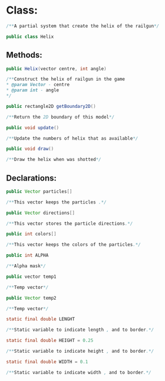 # Class:

```java
/**A partial system that create the helix of the railgun*/

public class Helix
```

## Methods:

```java
public Helix(vector centre, int angle)
```
```java
/**Construct the helix of railgun in the game
* @param Vector - centre
* @param int - angle
*/
```

```java
public rectangle2D getBoundary2D()
```
```java
/**Return the 2D boundary of this model*/
```

```java
public void update()
```
```java
/**Update the numbers of helix that as available*/
```

```java
public void draw()
```
```java
/**Draw the helix when was shotted*/
```

## Declarations:

```java
public Vector particles[]
```
```java
/**This vector keeps the particles .*/
```

```java
public Vector directions[]
```
```java
/**This vector stores the particle directions.*/
```

```java
public int colors[]
```
```java
/**This vector keeps the colors of the particles.*/
```

```java
public int ALPHA
```
```java
/**Alpha mask*/
```

```java
public vector temp1
```
```java
/**Temp vector*/
```

```java
public Vector temp2
```
```java
/**Temp vector*/
```

```java
static final double LENGHT
```
```java
/**Static variable to indicate length , and to border.*/
```

```java
static final double HEIGHT = 0.25
```
```java
/**Static variable to indicate height , and to border.*/
```

```java
static final double WIDTH = 0.1
```
```java
/**Static variable to indicate width , and to border.*/
```
